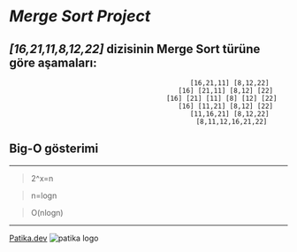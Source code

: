 # ***Merge Sort Project***

## *[16,21,11,8,12,22]* dizisinin Merge Sort türüne göre aşamaları:

<div style="text-align: center;">

                                             [16,21,11] [8,12,22]
                                           [16] [21,11] [8,12] [22]
                                         [16] [21] [11] [8] [12] [22]
                                           [16] [11,21] [8,12] [22]
                                             [11,16,21] [8,12,22]
                                              [8,11,12,16,21,22]
</div>

## Big-O gösterimi 

---
> 2^x=n

> n=logn 

> O(nlogn)
---

[Patika.dev](https://www.patika.dev/tr)
![patika logo](https://global-uploads.webflow.com/6097e0eca1e87557da031fef/609859a191abe5d64b17fed3_Patika%20logo.png)